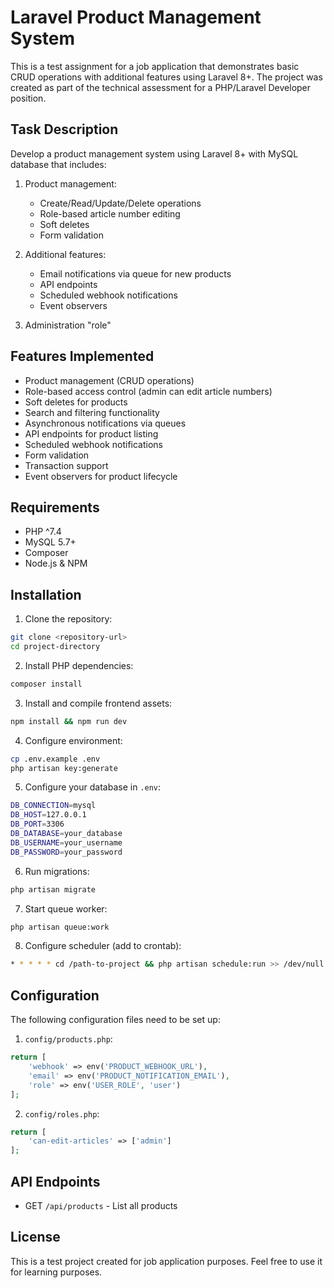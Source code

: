 # Laravel Product Management System

This is a test assignment for a job application that demonstrates basic CRUD operations with additional features using Laravel 8+. The project was created as part of the technical assessment for a PHP/Laravel Developer position.

## Task Description

Develop a product management system using Laravel 8+ with MySQL database that includes:

1. Product management:
   - Create/Read/Update/Delete operations
   - Role-based article number editing
   - Soft deletes
   - Form validation

2. Additional features:
   - Email notifications via queue for new products
   - API endpoints
   - Scheduled webhook notifications
   - Event observers

3. Administration "role" 

## Features Implemented

- Product management (CRUD operations)
- Role-based access control (admin can edit article numbers)
- Soft deletes for products
- Search and filtering functionality
- Asynchronous notifications via queues
- API endpoints for product listing
- Scheduled webhook notifications
- Form validation
- Transaction support
- Event observers for product lifecycle

## Requirements

- PHP ^7.4
- MySQL 5.7+
- Composer
- Node.js & NPM

## Installation

1. Clone the repository:
```bash
git clone <repository-url>
cd project-directory
```

2. Install PHP dependencies:
```bash
composer install
```

3. Install and compile frontend assets:
```bash
npm install && npm run dev
```

4. Configure environment:
```bash
cp .env.example .env
php artisan key:generate
```

5. Configure your database in `.env`:
```bash
DB_CONNECTION=mysql
DB_HOST=127.0.0.1
DB_PORT=3306
DB_DATABASE=your_database
DB_USERNAME=your_username
DB_PASSWORD=your_password
```

6. Run migrations:
```bash
php artisan migrate
```

7. Start queue worker:
```bash
php artisan queue:work
```

8. Configure scheduler (add to crontab):
```bash
* * * * * cd /path-to-project && php artisan schedule:run >> /dev/null 2>&1
```

## Configuration

The following configuration files need to be set up:

1. `config/products.php`:
```php
return [
    'webhook' => env('PRODUCT_WEBHOOK_URL'),
    'email' => env('PRODUCT_NOTIFICATION_EMAIL'),
    'role' => env('USER_ROLE', 'user')
];
```

2. `config/roles.php`:
```php
return [
    'can-edit-articles' => ['admin']
];
```

## API Endpoints

- GET `/api/products` - List all products

## License

This is a test project created for job application purposes. Feel free to use it for learning purposes.

